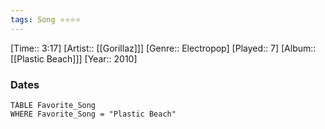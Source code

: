 ```yaml
---
tags: Song ⭐⭐⭐⭐ 
---
```

[Time:: 3:17]
[Artist:: [[Gorillaz]]]
[Genre:: Electropop]
[Played:: 7]
[Album:: [[Plastic Beach]]]
[Year:: 2010]
### Dates
````dataview
TABLE Favorite_Song
WHERE Favorite_Song = "Plastic Beach"
````